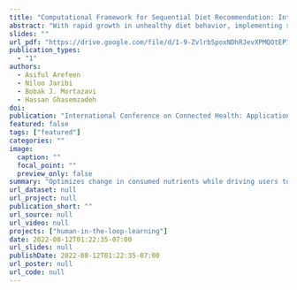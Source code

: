 ```yaml
---
title: "Computational Framework for Sequential Diet Recommendation: Integrating Linear Optimization and Clinical Domain Knowledge"
abstract: "With rapid growth in unhealthy diet behavior, implementing strategies that improve healthy eating is becoming increasingly important. One approach to improve diet behavior is to monitor dietary intake (e.g., calorie intake) and continuously provide educational, motivational, and recommendation feedback. Although technologies based on wearable sensors, mobile applications, and light-weight cameras exist to gather diet-related information such as food type and eating time, there remains a gap in research on how to use such information to close the loop and provide feedback to the user to improve healthy diet. We address this knowledge gap by introducing a diet behavior change framework that generates real-time diet recommendations based on user's food intake and considering user's deviation from the suggested diet routine. We formulate the problem of optimal diet recommendation as a sequential decision making problem and design a greedy algorithm that provides diet recommendations such that the amount of change in user's dietary habit is minimized while ensuring that the user’s diet goal is achieved within a given time-frame. This novel approach is inspired by the Social Cognitive Theory, which emphasizes behavioral monitoring and small incremental goals as being important to behavior change. Our optimization algorithm integrates data from a user's past dietary intake as well as USDA nutrition dataset to identify optimal diet changes. We demonstrate the feasibility of our optimization algorithms for diet behavior change using real-data collected in two study cohorts with a combined N=10 healthy participants who recorded their diet for up to 21 days."
slides: ""
url_pdf: "https://drive.google.com/file/d/1-9-ZvlrbSpoxNDhRJevXPMQOtEP7vZlg/view?usp=sharing"
publication_types:
  - "1"
authors:
  - Asiful Arefeen
  - Niloo Jaribi
  - Bobak J. Mortazavi
  - Hassan Ghasemzadeh
doi: 
publication: "International Conference on Connected Health: Applications, Systems and Engineering Technologies (IEEE/ACM CHASE 2022)"
featured: false
tags: ["featured"]
categories: ""
image:
  caption: ""
  focal_point: ""
  preview_only: false
summary: "Optimizes change in consumed nutrients while driving users to their desired diet."
url_dataset: null
url_project: null
publication_short: ""
url_source: null
url_video: null
projects: ["human-in-the-loop-learning"]
date: 2022-08-12T01:22:35-07:00
url_slides: null
publishDate: 2022-08-12T01:22:35-07:00
url_poster: null
url_code: null
---
```

